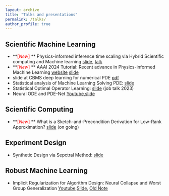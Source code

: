 ```yaml
---
layout: archive
title: "Talks and presentations"
permalink: /talks/
author_profile: true
---
```



## Scientific Machine Learning
- **<font color='red'>[*New*]</font> ** Physics-informed inference time scaling via Hybrid Scientific computing and Machine learning [slide](https://2prime.github.io/files/debiasandprecondition.pdf), [talk](https://www.youtube.com/watch?v=orbGuqVLAp4)
- **<font color='red'>[*New*]</font> ** AAAI 2024 Tutorial: Recent advance in Physics-informed Machine Learning  [website](https://sites.google.com/view/aaai-2024-tutorial-piml/) [slide](https://2prime.github.io/files/SML/piml_aaai.pdf)
- slide at CBMS deep learning for numerical PDE [pdf](https://2prime.github.io/files/CBMS_dlpde.pdf)
- Statistical analysis of Machine Learning Solving PDE: [slide](https://2prime.github.io/files/mlpde.pdf)
- Statistical Optimal Operator Learning: [slide](https://2prime.github.io/files/oplearning.pdf) (job talk 2023)
- Neural ODE and PDE-Net [Youtube](https://www.youtube.com/watch?v=URZG4ksH06g),[slide](https://2prime.github.io/files/ODETalk%20(1).pdf)
## Scientific Computing
- **<font color='red'>[*New*]</font> **  What is a Sketch-and-Precondition Derivation for Low-Rank Approximation? [slide](https://2prime.github.io/files/sketchandprecondition.pdf) (on going)

## Experiment Design
- Synthetic Design via Sepctral Method: [slide](https://2prime.github.io/files/SD.pdf)
## Robust Machine Learning
- Implicit Regularization for Algorithm Design: Neural Collapse and Worst Group Generalization [Youtube](https://www.youtube.com/watch?v=bM6jdI-T8CM),[Slide](https://drive.google.com/file/d/1UA5yr8W1iDdccZBbuA7xJioQ45q2RLZq/view), [Old Note](https://www.overleaf.com/read/dxfkrjkhnfqr)


